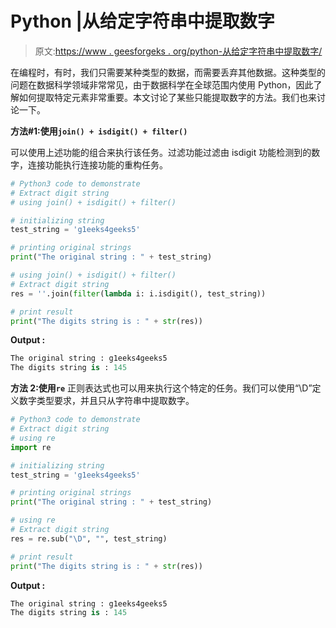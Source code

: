 # Python |从给定字符串中提取数字

> 原文:[https://www . geesforgeks . org/python-从给定字符串中提取数字/](https://www.geeksforgeeks.org/python-extract-digits-from-given-string/)

在编程时，有时，我们只需要某种类型的数据，而需要丢弃其他数据。这种类型的问题在数据科学领域非常常见，由于数据科学在全球范围内使用 Python，因此了解如何提取特定元素非常重要。本文讨论了某些只能提取数字的方法。我们也来讨论一下。

**方法#1:使用`join() + isdigit() + filter()`**

可以使用上述功能的组合来执行该任务。过滤功能过滤由 isdigit 功能检测到的数字，连接功能执行连接功能的重构任务。

```py
# Python3 code to demonstrate
# Extract digit string 
# using join() + isdigit() + filter()

# initializing string
test_string = 'g1eeks4geeks5'

# printing original strings  
print("The original string : " + test_string)

# using join() + isdigit() + filter()
# Extract digit string 
res = ''.join(filter(lambda i: i.isdigit(), test_string))

# print result
print("The digits string is : " + str(res))
```

**Output :**

```py
The original string : g1eeks4geeks5
The digits string is : 145

```

**方法 2:使用`re`**
正则表达式也可以用来执行这个特定的任务。我们可以使用“\D”定义数字类型要求，并且只从字符串中提取数字。

```py
# Python3 code to demonstrate
# Extract digit string 
# using re
import re

# initializing string
test_string = 'g1eeks4geeks5'

# printing original strings  
print("The original string : " + test_string)

# using re
# Extract digit string 
res = re.sub("\D", "", test_string)

# print result
print("The digits string is : " + str(res))
```

**Output :**

```py
The original string : g1eeks4geeks5
The digits string is : 145

```